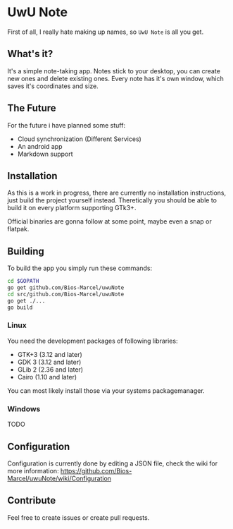 # UwU Note

First of all, I really hate making up names, so `UwU Note` is all you get.

## What's it?

It's a simple note-taking app. Notes stick to your desktop, you can create new ones and delete existing ones.
Every note has it's own window, which saves it's coordinates and size.

## The Future

For the future i have planned some stuff:

* Cloud synchronization (Different Services)
* An android app
* Markdown support

## Installation

As this is a work in progress, there are currently no installation instructions, just build the project yourself instead.
Theretically you should be able to build it on every platform supporting GTk3+.

Official binaries are gonna follow at some point, maybe even a snap or flatpak.

## Building

To build the app you simply run these commands:

```bash
cd $GOPATH
go get github.com/Bios-Marcel/uwuNote
cd src/github.com/Bios-Marcel/uwuNote
go get ./...
go build
```

### Linux

You need the development packages of following libraries:

* GTK+3 (3.12 and later)
* GDK 3 (3.12 and later)
* GLib 2 (2.36 and later)
* Cairo (1.10 and later)

You can most likely install those via your systems packagemanager.

### Windows

TODO

## Configuration

Configuration is currently done by editing a JSON file, check the wiki for more information:
https://github.com/Bios-Marcel/uwuNote/wiki/Configuration

## Contribute

Feel free to create issues or create pull requests.